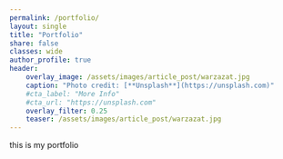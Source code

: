 ```yaml
---
permalink: /portfolio/
layout: single
title: "Portfolio"
share: false
classes: wide
author_profile: true
header:
    overlay_image: /assets/images/article_post/warzazat.jpg
    caption: "Photo credit: [**Unsplash**](https://unsplash.com)"
    #cta_label: "More Info"
    #cta_url: "https://unsplash.com"
    overlay_filter: 0.25
    teaser: /assets/images/article_post/warzazat.jpg
---
```


this is my portfolio